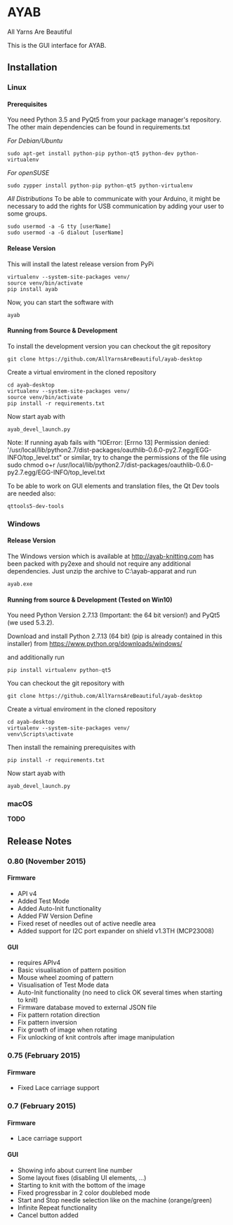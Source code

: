 # AYAB

All Yarns Are Beautiful

This is the GUI interface for AYAB.

## Installation

### Linux

#### Prerequisites

You need Python 3.5 and PyQt5 from your package manager's repository.
The other main dependencies can be found in requirements.txt

*For Debian/Ubuntu*

    sudo apt-get install python-pip python-qt5 python-dev python-virtualenv

*For openSUSE*

    sudo zypper install python-pip python-qt5 python-virtualenv

*All Distributions*
To be able to communicate with your Arduino, it might be necessary to add the rights for USB communication by adding your user to some groups.

    sudo usermod -a -G tty [userName]
    sudo usermod -a -G dialout [userName]

#### Release Version

This will install the latest release version from PyPi

    virtualenv --system-site-packages venv/
    source venv/bin/activate
    pip install ayab

Now, you can start the software with

    ayab

#### Running from Source & Development

To install the development version you can checkout the git repository

    git clone https://github.com/AllYarnsAreBeautiful/ayab-desktop

Create a virtual enviroment in the cloned repository

    cd ayab-desktop
    virtualenv --system-site-packages venv/
    source venv/bin/activate
    pip install -r requirements.txt

Now start ayab with

    ayab_devel_launch.py

Note: If running ayab fails with "IOError: [Errno 13] Permission denied: '/usr/local/lib/python2.7/dist-packages/oauthlib-0.6.0-py2.7.egg/EGG-INFO/top_level.txt" or similar, try to change the permissions of the file using
    sudo chmod o+r /usr/local/lib/python2.7/dist-packages/oauthlib-0.6.0-py2.7.egg/EGG-INFO/top_level.txt

To be able to work on GUI elements and translation files, the Qt Dev tools are needed also:

    qttools5-dev-tools

### Windows

#### Release Version

The Windows version which is available at http://ayab-knitting.com has been packed with py2exe and should not require any additional dependencies. Just unzip the archive to C:\ayab-apparat and run

    ayab.exe

#### Running from source & Development (Tested on Win10)

You need Python Version 2.7.13 (Important: the 64 bit version!) and PyQt5 (we used 5.3.2).

Download and install Python 2.7.13 (64 bit) (pip is already contained in this installer) from
    https://www.python.org/downloads/windows/

and additionally run

    pip install virtualenv python-qt5

You can checkout the git repository with

    git clone https://github.com/AllYarnsAreBeautiful/ayab-desktop

Create a virtual enviroment in the cloned repository

    cd ayab-desktop
    virtualenv --system-site-packages venv/
    venv\Scripts\activate

Then install the remaining prerequisites with

    pip install -r requirements.txt

Now start ayab with

    ayab_devel_launch.py

### macOS

**TODO**

## Release Notes

### 0.80 (November 2015)

#### Firmware

* API v4
* Added Test Mode
* Added Auto-Init functionality
* Added FW Version Define
* Fixed reset of needles out of active needle area
* Added support for I2C port expander on shield v1.3TH (MCP23008)

#### GUI

* requires APIv4
* Basic visualisation of pattern position
* Mouse wheel zooming of pattern
* Visualisation of Test Mode data
* Auto-Init functionality (no need to click OK several times when starting to knit)
* Firmware database moved to external JSON file
* Fix pattern rotation direction
* Fix pattern inversion
* Fix growth of image when rotating
* Fix unlocking of knit controls after image manipulation

### 0.75 (February 2015)

#### Firmware

* Fixed Lace carriage support

### 0.7 (February 2015)

#### Firmware

* Lace carriage support

#### GUI

* Showing info about current line number
* Some layout fixes (disabling UI elements, ...)
* Starting to knit with the bottom of the image
* Fixed progressbar in 2 color doublebed mode
* Start and Stop needle selection like on the machine (orange/green)
* Infinite Repeat functionality
* Cancel button added
